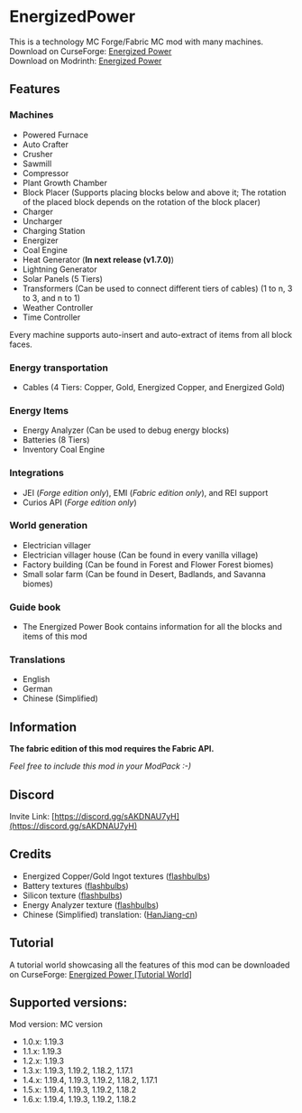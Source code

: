 # EnergizedPower
This is a technology MC Forge/Fabric MC mod with many machines.<br>
Download on CurseForge: [Energized Power](https://www.curseforge.com/minecraft/mc-mods/energized-power)<br>
Download on Modrinth: [Energized Power](https://modrinth.com/mod/energized-power)

## Features

### Machines

* Powered Furnace
* Auto Crafter
* Crusher
* Sawmill
* Compressor
* Plant Growth Chamber
* Block Placer (Supports placing blocks below and above it; The rotation of the placed block depends on the rotation of the block placer)
* Charger
* Uncharger
* Charging Station
* Energizer
* Coal Engine
* Heat Generator (**In next release (v1.7.0)**)
* Lightning Generator
* Solar Panels (5 Tiers)
* Transformers (Can be used to connect different tiers of cables) (1 to n, 3 to 3, and n to 1)
* Weather Controller
* Time Controller

Every machine supports auto-insert and auto-extract of items from all block faces.

### Energy transportation

* Cables (4 Tiers: Copper, Gold, Energized Copper, and Energized Gold)

### Energy Items

* Energy Analyzer (Can be used to debug energy blocks)
* Batteries (8 Tiers)
* Inventory Coal Engine

### Integrations

* JEI (*Forge edition only*), EMI (*Fabric edition only*), and REI support
* Curios API (*Forge edition only*)

### World generation

* Electrician villager
* Electrician villager house (Can be found in every vanilla village)
* Factory building (Can be found in Forest and Flower Forest biomes)
* Small solar farm (Can be found in Desert, Badlands, and Savanna biomes)

### Guide book

* The Energized Power Book contains information for all the blocks and items of this mod

### Translations

* English
* German
* Chinese (Simplified)

## Information

**The fabric edition of this mod requires the Fabric API.**

*Feel free to include this mod in your ModPack :-)*

## Discord

Invite Link: [https://discord.gg/sAKDNAU7yH](https://discord.gg/sAKDNAU7yH)

## Credits

- Energized Copper/Gold Ingot textures ([flashbulbs](https://github.com/flashbulbs))
- Battery textures ([flashbulbs](https://github.com/flashbulbs))
- Silicon texture ([flashbulbs](https://github.com/flashbulbs))
- Energy Analyzer texture ([flashbulbs](https://github.com/flashbulbs))
- Chinese (Simplified) translation: ([HanJiang-cn](https://github.com/HanJiang-cn))

## Tutorial
A tutorial world showcasing all the features of this mod can be downloaded on CurseForge: [Energized Power [Tutorial World]](https://www.curseforge.com/minecraft/worlds/energized-power-tutorial-world)

## Supported versions:
Mod version: MC version
- 1.0.x: 1.19.3
- 1.1.x: 1.19.3
- 1.2.x: 1.19.3
- 1.3.x: 1.19.3, 1.19.2, 1.18.2, 1.17.1
- 1.4.x: 1.19.4, 1.19.3, 1.19.2, 1.18.2, 1.17.1
- 1.5.x: 1.19.4, 1.19.3, 1.19.2, 1.18.2
- 1.6.x: 1.19.4, 1.19.3, 1.19.2, 1.18.2
